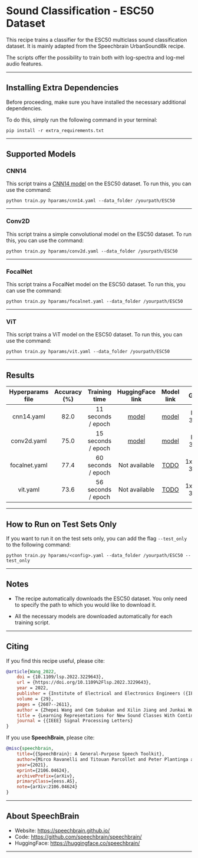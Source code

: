 # Sound Classification - ESC50 Dataset

This recipe trains a classifier for the ESC50 multiclass sound classification dataset.
It is mainly adapted from the Speechbrain UrbanSound8k recipe.

The scripts offer the possibility to train both with log-spectra and log-mel audio features.

---------------------------------------------------------------------------------------------------------

## Installing Extra Dependencies

Before proceeding, make sure you have installed the necessary additional dependencies.

To do this, simply run the following command in your terminal:

```shell
pip install -r extra_requirements.txt
```

---------------------------------------------------------------------------------------------------------

## Supported Models

### CNN14

This script trains a [CNN14 model](https://arxiv.org/abs/1912.10211) on the ESC50 dataset. To run this, you can use the command:

```shell
python train.py hparams/cnn14.yaml --data_folder /yourpath/ESC50
```

---------------------------------------------------------------------------------------------------------

### Conv2D

This script trains a simple convolutional model on the ESC50 dataset. To run this, you can use the command:

```shell
python train.py hparams/conv2d.yaml --data_folder /yourpath/ESC50
````

---------------------------------------------------------------------------------------------------------

### FocalNet

This script trains a FocalNet model on the ESC50 dataset. To run this, you can use the command:

```shell
python train.py hparams/focalnet.yaml --data_folder /yourpath/ESC50
```

---------------------------------------------------------------------------------------------------------

### ViT

This script trains a ViT model on the ESC50 dataset. To run this, you can use the command:

```shell
python train.py hparams/vit.yaml --data_folder /yourpath/ESC50
```

---------------------------------------------------------------------------------------------------------

## Results

| Hyperparams file | Accuracy (%) |   Training time    |                    HuggingFace link                     |                                     Model link                                     |    GPUs     |
|:----------------:|:------------:|:------------------:|:-------------------------------------------------------:|:----------------------------------------------------------------------------------:|:-----------:|
|    cnn14.yaml    |     82.0     | 11 seconds / epoch | [model](https://huggingface.co/speechbrain/cnn14-esc50) | [model](https://www.dropbox.com/sh/fbe7l14o3n8f5rw/AACABE1BQGBbX4j6A1dIhBcSa?dl=0) |  RTX 3090   |
|   conv2d.yaml    |     75.0     | 15 seconds / epoch |  [model](https://huggingface.co/speechbrain/PIQ-ESC50)  | [model](https://www.dropbox.com/sh/tl2pbfkreov3z7e/AADwwhxBLw1sKvlSWzp6DMEia?dl=0) |  RTX 3090   |
|  focalnet.yaml   |     77.4     | 60 seconds / epoch |                      Not available                      |                                      [TODO]()                                      | 1xV100 32GB |
|     vit.yaml     |     73.6     | 56 seconds / epoch |                      Not available                      |                                      [TODO]()                                      | 1xV100 32GB |

---------------------------------------------------------------------------------------------------------

## How to Run on Test Sets Only

If you want to run it on the test sets only, you can add the flag `--test_only` to the following command:

```shell
python train.py hparams/<config>.yaml --data_folder /yourpath/ESC50 --test_only
```

---------------------------------------------------------------------------------------------------------

## Notes

- The recipe automatically downloads the ESC50 dataset. You only need to specify the path to which you would like to download it.

- All the necessary models are downloaded automatically for each training script.

---------------------------------------------------------------------------------------------------------

## Citing

If you find this recipe useful, please cite:

```bibtex
@article{Wang_2022,
    doi = {10.1109/lsp.2022.3229643},
    url = {https://doi.org/10.1109%2Flsp.2022.3229643},
    year = 2022,
    publisher = {Institute of Electrical and Electronics Engineers ({IEEE})},
    volume = {29},
    pages = {2607--2611},
    author = {Zhepei Wang and Cem Subakan and Xilin Jiang and Junkai Wu and Efthymios Tzinis and Mirco Ravanelli and Paris Smaragdis},
    title = {Learning Representations for New Sound Classes With Continual Self-Supervised Learning},
    journal = {{IEEE} Signal Processing Letters}
}
```

If you use **SpeechBrain**, please cite:

```bibtex
@misc{speechbrain,
    title={{SpeechBrain}: A General-Purpose Speech Toolkit},
    author={Mirco Ravanelli and Titouan Parcollet and Peter Plantinga and Aku Rouhe and Samuele Cornell and Loren Lugosch and Cem Subakan and Nauman Dawalatabad and Abdelwahab Heba and Jianyuan Zhong and Ju-Chieh Chou and Sung-Lin Yeh and Szu-Wei Fu and Chien-Feng Liao and Elena Rastorgueva and François Grondin and William Aris and Hwidong Na and Yan Gao and Renato De Mori and Yoshua Bengio},
    year={2021},
    eprint={2106.04624},
    archivePrefix={arXiv},
    primaryClass={eess.AS},
    note={arXiv:2106.04624}
}
```

---------------------------------------------------------------------------------------------------------

## About SpeechBrain

- Website: https://speechbrain.github.io/
- Code: https://github.com/speechbrain/speechbrain/
- HuggingFace: https://huggingface.co/speechbrain/

---------------------------------------------------------------------------------------------------------